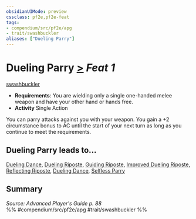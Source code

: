 ```yaml
---
obsidianUIMode: preview
cssclass: pf2e,pf2e-feat
tags:
- compendium/src/pf2e/apg
- trait/swashbuckler
aliases: ["Dueling Parry"]
---
```

# Dueling Parry  [>](chapter-9-playing-the-game.md#Actions "Single Action") *Feat 1*  
[swashbuckler](Reference/Rules/Traits/swashbuckler-apg.md "Swashbuckler Class Trait")  

- **Requirements**: You are wielding only a single one-handed melee weapon and have your other hand or hands free.
- **Activity** Single Action

You can parry attacks against you with your weapon. You gain a +2 circumstance bonus to AC until the start of your next turn as long as you continue to meet the requirements.

## Dueling Parry leads to...

[Dueling Dance](dueling-dance.md), [Dueling Riposte](dueling-riposte.md), [Guiding Riposte](guiding-riposte.md), [Improved Dueling Riposte](improved-dueling-riposte.md), [Reflecting Riposte](reflecting-riposte-ec6.md), [Dueling Dance](dueling-dance-apg.md), [Selfless Parry](selfless-parry-apg.md)

## Summary

*Source: Advanced Player's Guide p. 88*  
%% #compendium/src/pf2e/apg #trait/swashbuckler %%
